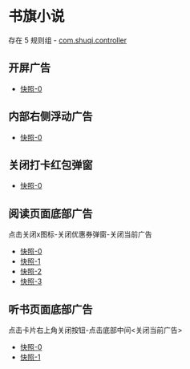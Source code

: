 # 书旗小说

存在 5 规则组 - [com.shuqi.controller](/src/apps/com.shuqi.controller.ts)

## 开屏广告

- [快照-0](https://i.gkd.li/import/12854869)

## 内部右侧浮动广告

- [快照-0](https://gkd-kit.gitee.io/import/12513811)

## 关闭打卡红包弹窗

- [快照-0](https://gkd-kit.gitee.io/import/12513822)

## 阅读页面底部广告

点击关闭x图标-关闭优惠券弹窗-关闭当前广告

- [快照-0](https://gkd-kit.gitee.io/import/12513893)
- [快照-1](https://gkd-kit.gitee.io/import/12513908)
- [快照-2](https://gkd-kit.gitee.io/import/12513860)
- [快照-3](https://i.gkd.li/import/12901429)

## 听书页面底部广告

点击卡片右上角关闭按钮-点击底部中间<关闭当前广告>

- [快照-0](https://gkd-kit.gitee.io/import/12513959)
- [快照-1](https://gkd-kit.gitee.io/import/12513944)
